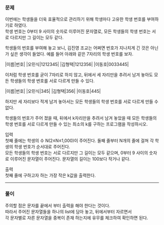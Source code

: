 ### 문제
이번에는 학생들을 더욱 효율적으로 관리하기 위해 학생마다 고유한 학생 번호를 부여하기로 하였다.   
학생 번호는 0부터 9 사이의 숫자로 이루어진 문자열로, 모든 학생들의 학생 번호는 서로 다르지만 그 길이는 모두 같다.

학생들의 번호를 부여해 놓고 보니, 김진영 조교는 어쩌면 번호가 지나치게 긴 것은 아닌가 싶은 생각이 들었다. 예를 들어 아래와 같은 7자리의 학생 번호를 보자.   

|이름|번호|
|오민식|1212345|
|김형택|1212356|
|이동호|0033445|

이처럼 학생 번호를 굳이 7자리로 하지 않고, 뒤에서 세 자리만을 추려서 남겨 놓아도 모든 학생들의 학생 번호를 서로 다르게 만들 수 있다.   

|이름|번호|
|오민식|345|
|김형택|356|
|이동호|445|

하지만 세 자리보다 적게 남겨 놓아서는 모든 학생들의 학생 번호를 서로 다르게 만들 수 없다.   

학생들의 번호가 주어 졌을 때, 뒤에서 k자리만을 추려서 남겨 놓았을 때 모든 학생들의 학생 번호를 서로 다르게 만들 수 있는 최소의 k를 구하는 프로그램을 작성하시오.   

입력   
첫째 줄에는 학생의 수 N(2≤N≤1,000)이 주어진다. 둘째 줄부터 N개의 줄에 걸쳐 각 학생의 학생 번호가 순서대로 주어진다.    
모든 학생들의 학생 번호는 서로 다르지만 그 길이는 모두 같으며, 0부터 9 사이의 숫자로 이루어진 문자열이 주어진다. 문자열의 길이는 100보다 작거나 같다.   

출력   
첫째 줄에 구하고자 하는 가장 작은 k값을 출력한다.

---

### 풀이

주의할 점은 문자를 끝에서 부터 출력을 해야 한다는 것이다.   
따라서 주어진 문자열들을 하나의 list에 담아 놓고, 뒤에서부터 자르면서   
각 문자별로 자른 문자열을 중복이 존재 하는지에 유무를 체크하여 확인하면 된다.   
